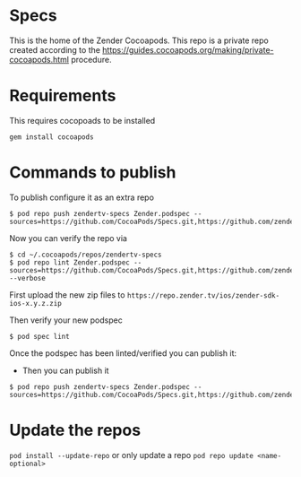 # Specs

This is the home of the Zender Cocoapods.
This repo is a private repo created according to the <https://guides.cocoapods.org/making/private-cocoapods.html> procedure.

# Requirements
This requires cocopoads to be installed

`gem install cocoapods`

# Commands to publish 
To publish configure it as an extra repo
```
$ pod repo push zendertv-specs Zender.podspec --sources=https://github.com/CocoaPods/Specs.git,https://github.com/zendertv/Specs.git
```

Now you can verify the repo via
```
$ cd ~/.cocoapods/repos/zendertv-specs
$ pod repo lint Zender.podspec --sources=https://github.com/CocoaPods/Specs.git,https://github.com/zendertv/Specs.git --verbose
```

First upload the new zip files to `https://repo.zender.tv/ios/zender-sdk-ios-x.y.z.zip`

Then verify your new podspec
```
$ pod spec lint
```

Once the podspec has been linted/verified you can publish it:
- Then you can publish it
```
$ pod repo push zendertv-specs Zender.podspec --sources=https://github.com/CocoaPods/Specs.git,https://github.com/zendertv/Specs.git
```

# Update the repos
`pod install --update-repo`
or only update a repo
`pod repo update <name-optional>`
